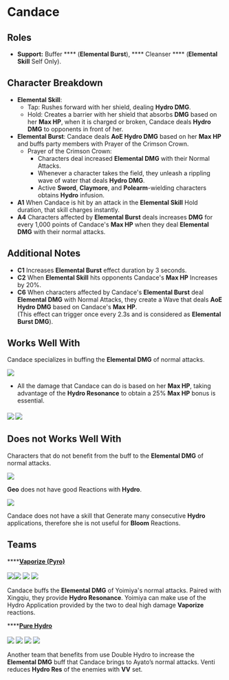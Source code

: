 # Candace

## Roles

* **Support:** Buffer **** (**Elemental Burst**), **** Cleanser **** (**Elemental Skill** Self Only).

## Character Breakdown

* **Elemental Skill**:
  * Tap: Rushes forward with her shield, dealing **Hydro DMG**.
  * Hold: Creates a barrier with her shield that absorbs **DMG** based on her **Max HP**, when it is charged or broken, Candace deals **Hydro DMG** to opponents in front of her.
* **Elemental Burst**: Candace deals **AoE Hydro DMG** based on her **Max HP** and buffs party members with Prayer of the Crimson Crown.
  * Prayer of the Crimson Crown:
    * Characters deal increased **Elemental DMG** with their Normal Attacks.
    * Whenever a character takes the field, they unleash a rippling wave of water that deals **Hydro DMG**.
    * Active **Sword**, **Claymore**, and **Polearm**-wielding characters obtains **Hydro** infusion.
* **A1** When Candace is hit by an attack in the **Elemental Skill** Hold duration, that skill charges instantly.
* **A4** Characters affected by **Elemental Burst** deals increases **DMG** for every 1,000 points of Candace's **Max HP** when they deal **Elemental DMG** with their normal attacks.

## Additional Notes

* **C1** Increases **Elemental Burst** effect duration by 3 seconds.
* **C2** When **Elemental Skill** hits opponents Candace's **Max HP** Increases by 20%.
* **C6** When characters affected by Candace's **Elemental Burst** deal **Elemental DMG** with Normal Attacks, they create a Wave that deals **AoE Hydro DMG** based on Candace's **Max HP**.\
  (This effect can trigger once every 2.3s and is considered as **Elemental Burst DMG**).

## Works Well With

Candace specializes in buffing the **Elemental DMG** of normal attacks.

![](../../.gitbook/assets/ui\_icon\_hydro.webp)

* All the damage that Candace can do is based on her **Max HP**, taking advantage of the **Hydro Resonance** to obtain a 25% **Max HP** bonus is essential.

#### ![](../../.gitbook/assets/ui\_avataricon\_yoimiya.png) ![](../../.gitbook/assets/ui\_avataricon\_ayato.png)

## Does not Works Well With

Characters that do not benefit from the buff to the **Elemental DMG** of normal attacks.

![](../../.gitbook/assets/ui\_icon\_geo.webp)

**Geo** does not have good Reactions with **Hydro**.

![](../../.gitbook/assets/ui\_icon\_dendro.webp)

Candace does not have a skill that Generate many consecutive **Hydro** applications, therefore she is not useful for **Bloom** Reactions.

## Teams



****[**Vaporize (Pyro)**](../../teams/reverse-vaporize.md)\
\
![](../../.gitbook/assets/ui\_avataricon\_yoimiya.png)![](../../.gitbook/assets/ui\_avataricon\_xingqiu.png) ![](../../.gitbook/assets/ui\_avataricon\_candace.png) ![](../../.gitbook/assets/ui\_avataricon\_yunjin.png)

Candace buffs the **Elemental DMG** of Yoimiya's normal attacks. Paired with Xingqiu, they provide **Hydro Resonance**. Yoimiya can make use of the Hydro Application provided by the two to deal high damage **Vaporize** reactions.



****[**Pure Hydro**](../../teams/pure-hydro.md)\
\
![](../../.gitbook/assets/ui\_avataricon\_ayato.png) ![](../../.gitbook/assets/ui\_avataricon\_candace.png) ![](../../.gitbook/assets/ui\_avataricon\_venti.png) ![](../../.gitbook/assets/ui\_avataricon\_bennett.png)

Another team that benefits from use Double Hydro to increase the **Elemental DMG** buff that Candace brings to Ayato’s normal attacks. Venti reduces **Hydro Res** of the enemies with **VV** set.

